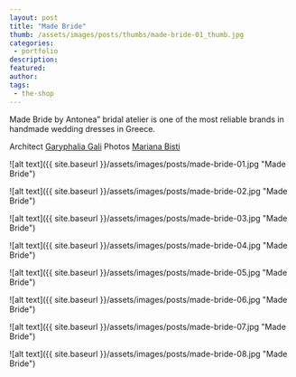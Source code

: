 ```yaml
---
layout: post
title: "Made Bride"
thumb: /assets/images/posts/thumbs/made-bride-01_thumb.jpg
categories:
 - portfolio
description:
featured:
author: 
tags:
 - the-shop
---
```


Made Bride by Antonea” bridal atelier is one of the most reliable brands in handmade wedding dresses in Greece.
<p class="credits">
    <span class="title">Architect</span>
        <span class="contributor"><a href="https://www.instagram.com/gary.gali/">Garyphalia Gali</a></span>
    <span class="title">Photos</span>
        <span class="contributor"><a href="http://www.marianabisti.com/">Mariana Bisti</a></span>
</p>

![alt text]({{ site.baseurl }}/assets/images/posts/made-bride-01.jpg "Made Bride")

![alt text]({{ site.baseurl }}/assets/images/posts/made-bride-02.jpg "Made Bride")

![alt text]({{ site.baseurl }}/assets/images/posts/made-bride-03.jpg "Made Bride")

![alt text]({{ site.baseurl }}/assets/images/posts/made-bride-04.jpg "Made Bride")

![alt text]({{ site.baseurl }}/assets/images/posts/made-bride-05.jpg "Made Bride")

![alt text]({{ site.baseurl }}/assets/images/posts/made-bride-06.jpg "Made Bride")

![alt text]({{ site.baseurl }}/assets/images/posts/made-bride-07.jpg "Made Bride")

![alt text]({{ site.baseurl }}/assets/images/posts/made-bride-08.jpg "Made Bride")
